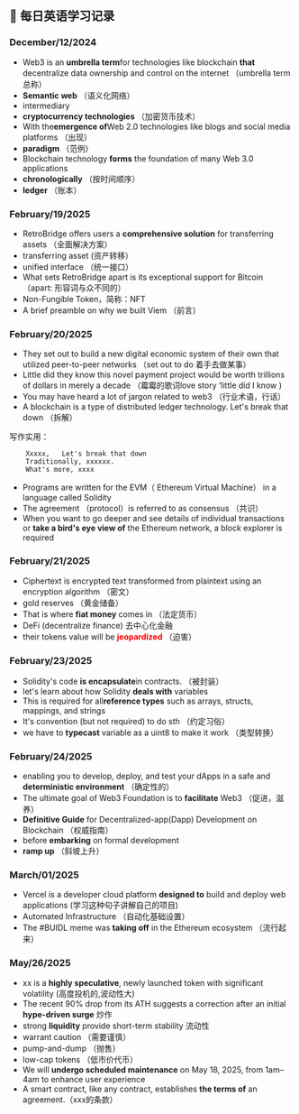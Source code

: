 ## 📝 每日英语学习记录

### December/12/2024
* Web3 is an **umbrella term**for technologies like blockchain **that** decentralize data ownership and control on the internet   （umbrella term总称）
* **Semantic web** （语义化网络）
* intermediary
* **cryptocurrency technologies** （加密货币技术）
* With the**emergence of**Web 2.0 technologies like blogs and social media platforms （出现）
* **paradigm** （范例）
* Blockchain technology **forms** the foundation of many Web 3.0 applications
* **chronologically** （按时间顺序）
* **ledger** （账本）

### February/19/2025
* RetroBridge offers users a **comprehensive solution** for transferring assets （全面解决方案）
* transferring asset  (资产转移）
* unified interface （统一接口）
* What sets RetroBridge apart is its exceptional support for Bitcoin （apart:  形容词与众不同的）
* Non-Fungible Token，简称：NFT
* A brief preamble on why we built Viem （前言）

### February/20/2025
* They set out to build a new digital economic system of their own that utilized peer-to-peer networks （set out to do 着手去做某事）
* Little did they know this novel payment project would be worth trillions of dollars in merely a decade （霉霉的歌词love story ‘little did I know )
* You may have heard a lot of jargon related to web3 （行业术语，行话）
* A blockchain is a type of distributed ledger technology. Let's break that down （拆解）

写作实用：

        Xxxxx,   Let's break that down
        Traditionally, xxxxxx.
        What's more, xxxx

*  Programs are written for the EVM（  Ethereum Virtual Machine） in a language called Solidity
* The agreement  （protocol）is referred to as consensus （共识）
* When you want to go deeper and see details of individual transactions or **take a bird's eye view of** the Ethereum network, a block explorer is required

### February/21/2025      
* Ciphertext is encrypted text transformed from plaintext using an encryption algorithm  （密文）
* gold reserves （黄金储备）
* That is where **fiat money** comes in （法定货币）
* DeFi (decentralize finance)  去中心化金融
* their tokens value will be <span style="color: red; font-weight: bold;">jeopardized</span> （迫害）

### February/23/2025  
* Solidity's code **is encapsulate**in contracts. （被封装）
*  let's learn about how Solidity **deals with** variables 
* This is required for all**reference types** such as arrays, structs, mappings, and strings
* It's convention (but not required) to do sth  （约定习俗）
* we have to **typecast** variable as a uint8 to make it work （类型转换）

### February/24/2025  
* enabling you to develop, deploy, and test your dApps in a safe and  **deterministic environment**  （确定性的）
* The ultimate goal of Web3 Foundation is to **facilitate**  Web3 （促进，滋养）
* **Definitive Guide** for Decentralized-app(Dapp) Development on Blockchain （权威指南）
* before **embarking** on formal development
* **ramp up** （斜坡上升）

### March/01/2025  
* Vercel is a developer cloud platform **designed to** build and deploy web applications (学习这种句子讲解自己的项目)
* Automated Infrastructure （自动化基础设置）
* The #BUIDL meme was **taking off** in the Ethereum ecosystem  （流行起来）

### May/26/2025  
* xx is a **highly speculative**, newly launched token with significant volatility (高度投机的,波动性大)
* The recent 90% drop from its ATH suggests a correction after an initial **hype-driven surge** 炒作
* strong **liquidity** provide short-term stability 流动性
* warrant caution （需要谨慎）
* pump-and-dump （抛售）
* low-cap tokens （低市价代币）
* We will **undergo scheduled maintenance** on May 18, 2025, from 1am–4am to enhance user experience
* A smart contract, like any contract, establishes **the terms of** an agreement.（xxx的条款）